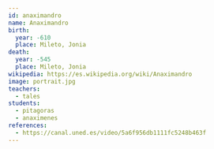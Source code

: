 ```yaml
---
id: anaximandro
name: Anaximandro
birth:
  year: -610
  place: Mileto, Jonia
death:
  year: -545
  place: Mileto, Jonia
wikipedia: https://es.wikipedia.org/wiki/Anaximandro
image: portrait.jpg
teachers:
  - tales
students:
  - pitagoras
  - anaximenes
references:
  - https://canal.uned.es/video/5a6f956db1111fc5248b463f
---
```

